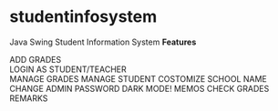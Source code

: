 # studentinfosystem
Java Swing Student Information System 
**Features**

  ADD GRADES  
  LOGIN AS STUDENT/TEACHER  
  MANAGE GRADES
  MANAGE STUDENT
  COSTOMIZE SCHOOL NAME
  CHANGE ADMIN PASSWORD
  DARK MODE!
  MEMOS
  CHECK GRADES
  REMARKS
